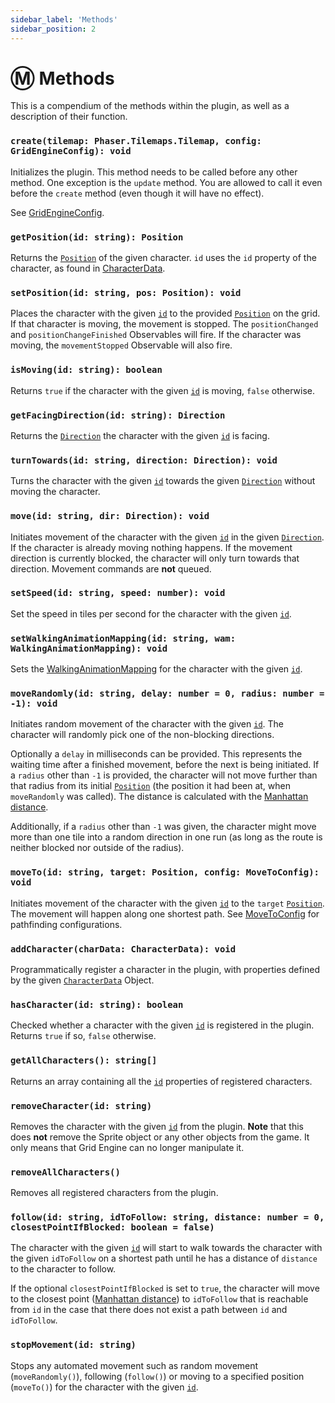 ```yaml
---
sidebar_label: 'Methods'
sidebar_position: 2
---
```


# Ⓜ️ Methods

This is a compendium of the methods within the plugin, as well as a description of their function.


### `create(tilemap: Phaser.Tilemaps.Tilemap, config: GridEngineConfig): void`

Initializes the plugin. This method needs to be called before any other method. One exception is the `update` method. You are allowed to call it even before the `create` method (even though it will have no effect).

See [GridEngineConfig](/api/gridengineconfig).

<div class="separator"></div>

### `getPosition(id: string): Position`

Returns the [`Position`](/api/position) of the given character. `id` uses the `id` property of the character, as found in [CharacterData](/api/characterdata).

<div class="separator"></div>

### `setPosition(id: string, pos: Position): void`

Places the character with the given [`id`](/api/characterdata#id-string) to the provided [`Position`](/api/position) on the grid. If that character is moving, the movement is stopped. The `positionChanged` and `positionChangeFinished` Observables will fire. If the character was moving, the `movementStopped` Observable will also fire.

<div class="separator"></div>

### `isMoving(id: string): boolean`

Returns `true` if the character with the given [`id`](/api/characterdata#id-string) is moving, `false` otherwise.

<div class="separator"></div>

### `getFacingDirection(id: string): Direction`

Returns the [`Direction`](/api/direction) the character with the given [`id`](/api/characterdata#id-string) is facing.

<div class="separator"></div>

### `turnTowards(id: string, direction: Direction): void`

Turns the character with the given [`id`](/api/characterdata#id-string) towards the given [`Direction`](/api/direction) without moving the character.

<div class="separator"></div>

### `move(id: string, dir: Direction): void`

Initiates movement of the character with the given [`id`](/api/characterdata#id-string) in the given [`Direction`](/api/direction). If the character is already moving nothing happens. If the movement direction is currently blocked, the character will only turn towards that direction. Movement commands are **not** queued.

<div class="separator"></div>

### `setSpeed(id: string, speed: number): void`

Set the speed in tiles per second for the character with the given [`id`](/api/characterdata#id-string).

<div class="separator"></div>

### `setWalkingAnimationMapping(id: string, wam: WalkingAnimationMapping): void`

Sets the [WalkingAnimationMapping](./config.html#walkinganimationmapping) for the character with the given [`id`](/api/characterdata#id-string).

<div class="separator"></div>

### `moveRandomly(id: string, delay: number = 0, radius: number = -1): void`

Initiates random movement of the character with the given [`id`](/api/characterdata#id-string). The character will randomly pick one of the non-blocking directions.

Optionally a `delay` in milliseconds can be provided. This represents the waiting time after a finished movement, before the next is being initiated. If a `radius` other than `-1` is provided, the character will not move further than that radius from its initial [`Position`](/api/position) (the position it had been at, when `moveRandomly` was called). The distance is calculated with the [Manhattan distance](https://en.wikipedia.org/wiki/Taxicab_geometry).

Additionally, if a `radius` other than `-1` was given, the character might move more than one tile into a random direction in one run (as long as the route is neither blocked nor outside of the radius).

<div class="separator"></div>

### `moveTo(id: string, target: Position, config: MoveToConfig): void`

Initiates movement of the character with the given [`id`](/api/characterdata#id-string) to the `target` [`Position`](/api/position). The movement will happen along one shortest path. See [MoveToConfig](/usage/pathfinding) for pathfinding configurations.

<div class="separator"></div>

### `addCharacter(charData: CharacterData): void`

Programmatically register a character in the plugin, with properties defined by the given [`CharacterData`](/api/characterdata) Object.

<div class="separator"></div>

### `hasCharacter(id: string): boolean`

Checked whether a character with the given [`id`](/api/characterdata#id-string) is registered in the plugin. Returns `true` if so, `false` otherwise.

<div class="separator"></div>

### `getAllCharacters(): string[]`

Returns an array containing all the [`id`](/api/characterdata#id-string) properties of registered characters.

<div class="separator"></div>

### `removeCharacter(id: string)`

Removes the character with the given [`id`](/api/characterdata#id-string) from the plugin. **Note** that this does **not** remove the Sprite object or any other objects from the game. It only means that Grid Engine can no longer manipulate it.

<div class="separator"></div>

### `removeAllCharacters()`

Removes all registered characters from the plugin.

<div class="separator"></div>

### `follow(id: string, idToFollow: string, distance: number = 0, closestPointIfBlocked: boolean = false)`

The character with the given [`id`](/api/characterdata#id-string) will start to walk towards the character with the given `idToFollow` on a shortest path until he has a distance of `distance` to the character to follow.

If the optional `closestPointIfBlocked` is set to `true`, the character will move to the closest point ([Manhattan distance](https://en.wikipedia.org/wiki/Taxicab_geometry)) to `idToFollow` that is reachable from `id` in the case that there does not exist a path between `id` and `idToFollow`.

<div class="separator"></div>

### `stopMovement(id: string)`

Stops any automated movement such as random movement (`moveRandomly()`), following (`follow()`) or moving to a specified position (`moveTo()`) for the character with the given [`id`](/api/characterdata#id-string).